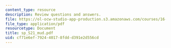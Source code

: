 ```yaml
---
content_type: resource
description: Review questions and answers.
file: https://ol-ocw-studio-app-production.s3.amazonaws.com/courses/16-01-unified-engineering-i-ii-iii-iv-fall-2005-spring-2006/cf71e6ef792440178fddd391e2d556cd_sp_S21_mud.pdf
file_type: application/pdf
resourcetype: Document
title: sp_S21_mud.pdf
uid: cf71e6ef-7924-4017-8fdd-d391e2d556cd
---
```

